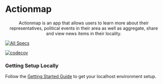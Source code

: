 # Actionmap

<div style="text-align: center;">

Actionmap is an app that allows users to learn more about their representatives,
political events in their area as well as aggregate, share and view news items in their locality.

</div>

[![All Specs](https://github.com/cs169/su24-actionmap-4/actions/workflows/specs.yml/badge.svg)](https://github.com/cs169/su24-actionmap-4/actions/workflows/specs.yml)

[![codecov](https://codecov.io/github/cs169/su24-actionmap-4/graph/badge.svg?token=7v9pUjbAMb)](https://codecov.io/github/cs169/su24-actionmap-4)

### Getting Setup Locally

Follow the [Getting Started Guide](./docs/01-getting-started.md) to get your localhost environment setup.
